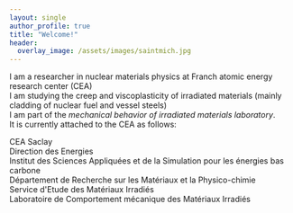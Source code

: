 ```yaml
---
layout: single
author_profile: true
title: "Welcome!"
header:
  overlay_image: /assets/images/saintmich.jpg
---
```


I am a researcher in nuclear materials physics at Franch atomic energy research center (CEA)  
I am studying the creep and viscoplasticity of irradiated materials (mainly cladding of nuclear fuel and vessel steels)  
I am part of the *mechanical behavior of irradiated materials laboratory*.  
It is currently attached to the CEA as follows:  
  
CEA Saclay  
Direction des Energies  
Institut des Sciences Appliquées et de la Simulation pour les énergies bas carbone  
Département de Recherche sur les Matériaux et la Physico-chimie  
Service d'Etude des Matériaux Irradiés  
Laboratoire de Comportement mécanique des Matériaux Irradiés  
